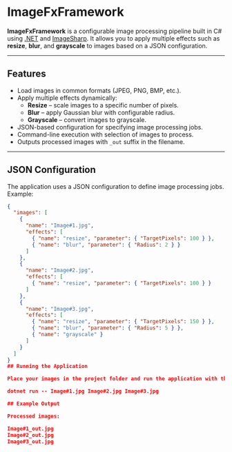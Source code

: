 # ImageFxFramework

**ImageFxFramework** is a configurable image processing pipeline built in C# using [.NET](https://dotnet.microsoft.com/) and [ImageSharp](https://github.com/SixLabors/ImageSharp). It allows you to apply multiple effects such as **resize**, **blur**, and **grayscale** to images based on a JSON configuration.

---

## Features

- Load images in common formats (JPEG, PNG, BMP, etc.).
- Apply multiple effects dynamically:
  - **Resize** – scale images to a specific number of pixels.
  - **Blur** – apply Gaussian blur with configurable radius.
  - **Grayscale** – convert images to grayscale.
- JSON-based configuration for specifying image processing jobs.
- Command-line execution with selection of images to process.
- Outputs processed images with `_out` suffix in the filename.

---

## JSON Configuration

The application uses a JSON configuration to define image processing jobs. Example:

```json
{
  "images": [
    {
      "name": "Image#1.jpg",
      "effects": [
        { "name": "resize", "parameter": { "TargetPixels": 100 } },
        { "name": "blur", "parameter": { "Radius": 2 } }
      ]
    },
    {
      "name": "Image#2.jpg",
      "effects": [
        { "name": "resize", "parameter": { "TargetPixels": 100 } }
      ]
    },
    {
      "name": "Image#3.jpg",
      "effects": [
        { "name": "resize", "parameter": { "TargetPixels": 150 } },
        { "name": "blur", "parameter": { "Radius": 5 } },
        { "name": "grayscale" }
      ]
    }
  ]
}
## Running the Application

Place your images in the project folder and run the application with the filenames as arguments:

dotnet run -- Image#1.jpg Image#2.jpg Image#3.jpg

## Example Output

Processed images:

Image#1_out.jpg
Image#2_out.jpg
Image#3_out.jpg
